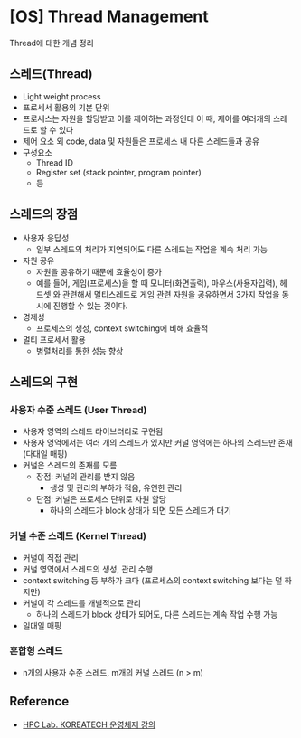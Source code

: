 # [OS] Thread Management


Thread에 대한 개념 정리

<!--more-->
## 스레드(Thread)
- Light weight process
- 프로세서 활용의 기본 단위
- 프로세스는 자원을 할당받고 이를 제어하는 과정인데 이 때, 제어를 여러개의 스레드로 할 수 있다
- 제어 요소 외 code, data 및 자원들은 프로세스 내 다른 스레드들과 공유
- 구성요소
  - Thread ID
  - Register set (stack pointer, program pointer)
  - 등

## 스레드의 장점
- 사용자 응답성
  - 일부 스레드의 처리가 지연되어도 다른 스레드는 작업을 계속 처리 가능
- 자원 공유
  - 자원을 공유하기 때문에 효율성이 증가
  - 예를 들어, 게임(프로세스)을 할 때 모니터(화면출력), 마우스(사용자입력), 헤드셋 와 관련해서 멀티스레드로 게임 관련 자원을 공유하면서 3가지 작업을 동시에 진행할 수 있는 것이다.
- 경제성
  - 프로세스의 생성, context switching에 비해 효율적
- 멀티 프로세서 활용
  - 병렬처리를 통한 성능 향상

## 스레드의 구현
### 사용자 수준 스레드 (User Thread)
- 사용자 영역의 스레드 라이브러리로 구현됨
- 사용자 영역에서는 여러 개의 스레드가 있지만 커널 영역에는 하나의 스레드만 존재 (다대일 매핑)
- 커널은 스레드의 존재를 모름
  - 장점: 커널의 관리를 받지 않음
    - 생성 및 관리의 부하가 적음, 유연한 관리
  - 단점: 커널은 프로세스 단위로 자원 할당
    - 하나의 스레드가 block 상태가 되면 모든 스레드가 대기

### 커널 수준 스레드 (Kernel Thread)
- 커널이 직접 관리
- 커널 영역에서 스레드의 생성, 관리 수행
- context switching 등 부하가 크다 (프로세스의 context switching 보다는 덜 하지만)
- 커널이 각 스레드를 개별적으로 관리
  - 하나의 스레드가 block 상태가 되어도, 다른 스레드는 계속 작업 수행 가능
- 일대일 매핑

### 혼합형 스레드
- n개의 사용자 수준 스레드, m개의 커널 스레드 (n > m)

## Reference
- [HPC Lab. KOREATECH 운영체제 강의](https://www.youtube.com/playlist?list=PLBrGAFAIyf5rby7QylRc6JxU5lzQ9c4tN)
